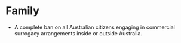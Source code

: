 # Family

* A complete ban on all Australian citizens engaging in commercial surrogacy arrangements inside or outside Australia.
